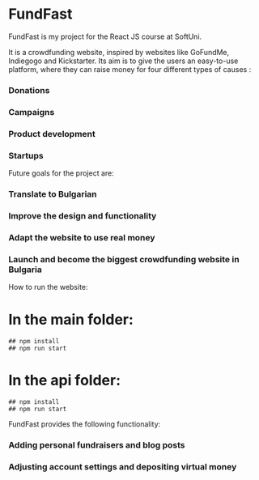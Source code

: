 # FundFast
FundFast is my project for the React JS course at SoftUni.

It is a crowdfunding website, inspired by websites like GoFundMe, Indiegogo and Kickstarter.
Its aim is to give the users an easy-to-use platform, where they can raise money for four different types
of causes :
  ### Donations
  ### Campaigns
  ### Product development
  ### Startups
  
Future goals for the project are: 
  ### Translate to Bulgarian
  ### Improve the design and functionality
  ### Adapt the website to use real money
  ### Launch and become the biggest crowdfunding website in Bulgaria

How to run the website: 
  # In the main folder: 
    ## npm install
    ## npm run start
  # In the api folder: 
    ## npm install
    ## npm run start
    
FundFast provides the following functionality: 
  ### Adding personal fundraisers and blog posts
  ### Adjusting account settings and depositing virtual money
  ### 
  

